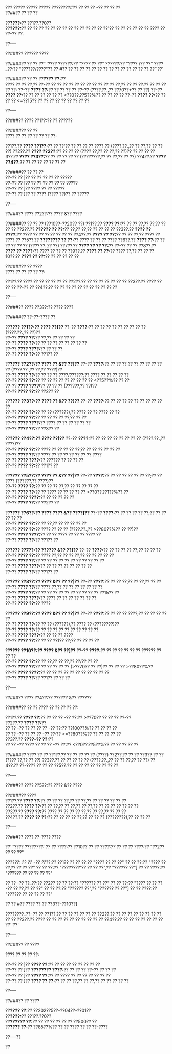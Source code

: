 ??? ????? ????? ????? ????????#?? ?? ?? ?? -?? ?? ?? ??  
??##?? ?? ?? ??  

??**????:**?? ??1??.??0??  
??**????:**?? ?? ?? ?? ?? ?? ?? ?? ?? ?? ?? ?? ?? ?? ??'?? ?? ?? ?? ?? ?? ?? ???? ?? ??-?? ??.

??---

??###?? ?????? ????

??####?? ?? ??
??```????
????_??:?? "???? ?? ??"
????_??:?? "???? /?? ??"
????_??:?? "??????/????"?? ?? #?? ?? ?? ?? ?? ?? ?? ?? ?? ?? ?? ?? ?? ?? ??
??``??`

??####?? ?? ??
??**???? ??:**??  
???? ?? ?? ??,?? ??-?? ?? ?? ?? ?? ?? ?? ?? ?? ?? ?? ?? ??,?? ?? ?? ??.?? ?? ?? ?? ?? ??:
??-?? **???? ??:**?? ?? ?? ?? ?? ??-?? (????.??.,?? ??70??+?? ?? ??)
??-?? **???? ??:**?? ?? ?? ?? ?? ?? ?? <??0??.??5??%?? ?? ?? ?? ??
??-?? **???? ??:**?? ?? ?? ?? <=??15?? ?? ?? ?? ?? ?? ?? ?? ?? ??

??---

??###?? ???? ??1??:?? ?? ??????  

??####?? ?? ??  
???? ?? ?? ?? ?? ?? ?? ??:

??1??.?? **???? ??1??:**?? ?? ??'?? ?? ?? ?? ?? ???? ?? (????.??.,?? ?? ??,?? ?? ?? ??)
??2??.?? **???? ??2??:**?? ?? ?? ?? (???? ??,?? ?? ??,?? ??)?? ?? ?? ??
??3??.?? **???? ??3??:**?? ?? ?? ?? ?? ?? (????????,?? ?? ??,?? ?? ??)
??4??.?? **???? ??4??:**?? ?? ?? ?? ?? ?? ?? ??

??####?? ?? ?? ??  
??-?? ?? ]?? ?? ?? ?? ?? ?? ?????  
??-?? ?? ]?? ?? ?? ?? ?? ?? ?? ?????  
??-?? ?? ]?? ???? ?? ?? ?????  
??-?? ?? ]?? ?? ???? (???? ??)?? ?? ?????  

??---

??###?? ???? ??2??:?? ???? &?? ????  

??####?? ?? ?? ?? (??10??-??20?? ??)
??1??.?? **???? ??:**?? ?? ?? ??,?? ??,?? ?? ?? ??
??2??.?? **?????? ?? ??:**?? ??,?? ??,?? ?? ?? ?? ??
??3??.?? **???? ?? ????:**?? ???? ?? ?? ??.?? ?? ?? ??
??4??.?? **???? ?? ??:**?? ?? ?? ??,?? ???? ?? ???? ??
??5??.?? **???????? ?? ??:**?? ???? ?? ?? ?? ????
??6??.?? **???? ??:**?? ?? ?? ?? ?? ?? (????.??.,?? ??)
??7??.?? **???? ?? ?? ??:**?? ??-?? ?? ??
??8??.?? **???? ?? ????:**?? ???? ?? ?? ??
??9??.?? **???? ?? ??:**?? ???? ??,?? ?? ??
??10??.?? **???? ?? ??:**?? ?? ?? ?? ?? ??

??####?? ?? ????  
???? ?? ?? ?? ?? ??:

??1??.?? ???? ?? ?? ?? ?? ?? ??
??2??.?? ?? ?? ?? ?? ?? ?? ??
??3??.?? ???? ?? ?? ?? ??-?? ??
??4??.?? ?? ?? ?? ?? ?? ?? ?? ?? ?? ?? ??  

??---

??###?? ???? ??3??:?? ???? ????  

??####?? ??-??-???? ??  

??**???? ??1??:?? ???? ??]??**
??-?? **????:**?? ?? ?? ?? ?? ?? ?? ?? ?? ?? (????.??.,?? ??)??  
??-?? **???? ??:**?? ??,?? ?? ?? ?? ??  
??-?? **???? ??:**?? ?? ?? ?? ?? ?? ?? ?? ??  
??-?? **???? ????:**?? ?? ?? ??  
??-?? **???? ??:**?? ??1?? ??  

??**???? ??2??:?? ???? ?? &?? ??]??**
??-?? **????:**?? ?? ?? ?? ?? ?? ?? ?? ?? ?? ?? (????.??.,?? ??,?? ????)??  
??-?? **???? ??:**?? ?? ?? ?? ????/??????;?? ???? ?? ?? ?? ?? ??  
??-?? **???? ??:**?? ?? ?? ?? ?? ?? ?? ?? ?? ?? <??5??%?? ?? ??  
??-?? **???? ????:**?? ?? ?? ?? (??????,?? ??)??  
??-?? **???? ??:**?? ??2?? ??  

??**???? ??3??:?? ???? ?? &?? ??]??**
??-?? **????:**?? ?? ?? ?? ?? ?? ?? ?? ?? ?? ??  
??-?? **???? ??:**?? ?? ?? (??????),?? ???? ?? ?? ???? ?? ??  
??-?? **???? ??:**?? ?? ?? ?? ?? ??,?? ?? ??  
??-?? **???? ????:**?? ???? ?? ?? ?? ?? ?? ??  
??-?? **???? ??:**?? ??3?? ??  

??**???? ??4??:?? ???? ??]??**
??-?? **????:**?? ?? ?? ?? ?? ?? ?? ?? ?? (????.??.,?? ????)??  
??-?? **???? ??:**?? ???? ?? ?? ?? ?? ??,?? ?? ?? ?? ?? ?? ??  
??-?? **???? ??:**?? ???? ?? ?? ?? ?? ?? ?? ?? ????  
??-?? **???? ????:**?? ?????? ?? ?? ?? ??  
??-?? **???? ??:**?? ??1?? ??  

??**???? ??5??:?? ???? ?? &?? ??]??**
??-?? **????:**?? ?? ?? ?? ?? ?? ?? ??;?? ?? ???? (??????,?? ????)??  
??-?? **???? ??:**?? ?? ?? ?? ??,?? ?? ?? ?? ?? ??  
??-?? **???? ??:**?? ?? ???? ?? ?? ?? ?? ?? <??0??.??1??%?? ??  
??-?? **???? ????:**?? ?? ?? ?? ?? ??  
??-?? **???? ??:**?? ??2?? ??  

??**???? ??6??:?? ???? ???? &?? ????]??**
??-?? **????:**?? ?? ?? ?? ?? ??;?? ?? ?? ?? ?? ??  
??-?? **???? ??:**?? ?? ??,?? ?? ?? ?? ?? ??  
??-?? **???? ??:**?? ???? ?? ?? ?? (????.??.,?? >??80??%?? ?? ??)??  
??-?? **???? ????:**?? ?? ?? ???? ?? ?? ?? ???? ??  
??-?? **???? ??:**?? ??1?? ??  

??**???? ??7??:?? ?????? &?? ??]??**
??-?? **????:**?? ?? ?? ?? ?? ??;?? ?? ?? ??  
??-?? **???? ??:**?? ???? ??,?? ?? ?? ??,?? ?? ?? ?? ?? ??  
??-?? **???? ??:**?? ?? ?? ?? ?? ?? ?? ?? ?? ?? ?? ??  
??-?? **???? ????:**?? ?? ?? ?? ?? ?? ?? ?? ??  
??-?? **???? ??:**?? ??1?? ??  

??**???? ??8??:?? ???? &?? ?? ??]??**
??-?? **????:**?? ?? ?? ??,?? ?? ??,?? ?? ??  
??-?? **???? ??:**?? ???? ??,?? ?? ?? ?? ?? ?? ?? ??  
??-?? **???? ??:**?? ?? ?? ?? ?? ?? ?? ?? ?? ?? ?? ??15?? ??  
??-?? **???? ????:**?? ???? ?? ?? ?? ?? ?? ?? ??  
??-?? **???? ??:**?? ????  

??**???? ??9??:?? ???? &?? ?? ??]??**
??-?? **????:**?? ?? ?? ?? ????;?? ?? ?? ?? ?? ??  
??-?? **???? ??:**?? ?? ?? (??????),?? ???? ?? (????????)??  
??-?? **???? ??:**?? ?? ?? ?? ?? ?? ?? ?? ?? ?? ??  
??-?? **???? ????:**?? ?? ?? ?? ????  
??-?? **???? ??:**?? ?? ?? ??1?? ??;?? ?? ?? ?? ??  

??**???? ??10??:?? ???? &?? ??]??**
??-?? **????:**?? ?? ?? ?? ?? ?? ?? ?????? ?? ?? ??  
??-?? **???? ??:**?? ?? ??,?? ?? ??,?? ??/?? ?? ??  
??-?? **???? ??:**?? ?? ?? ?? ?? ?? (>??70?? ?? ??)?? ?? ?? ?? >??80??%??  
??-?? **???? ????:**?? ?? ?? ?? ?? ?? ?? ?? ?? ?? ?? ??  
??-?? **???? ??:**?? ??1?? ?? ?? ??  

??---

??###?? ???? ??4??:?? ?????? &?? ??????  

??####?? ?? ??
???? ?? ?? ?? ?? ??:

??1??.?? **???? ??:**?? ?? ?? ?? -?? ??:?? >??70?? ?? ?? ?? ??-??  
??2??.?? **???? ??:**??  
??  ?? -?? ?? ?? ?? ?? -?? ??:?? ??100??%?? ?? ?? ?? ??  
??  ?? -?? ?? ?? ?? -?? ??:?? >=??80??%?? ?? ?? ?? ?? ??  
??3??.?? **????-?? ??:**??  
??  ?? -?? ???? ?? ?? ?? -?? ??:?? <??0??.??5??%?? ?? ?? ?? ?? ??  

??####?? ???? ?? ??
??1??.?? ?? ?? ?? ?? ?? (????)
??2??.?? ?? ?? ??3?? ?? ?? (???? ??,?? ?? ??)
??3??.?? ?? ?? ?? ?? ?? (????.??.,?? ?? ?? ??,?? ?? ??)
??4??.?? ??-???? ?? ?? ??
??5??.?? ?? ?? ?? ?? ?? ?? ?? ??  

??---

??###?? ???? ??5??:?? ???? &?? ????  

??####?? ????  
??1??.?? **???? ??:**?? ?? ?? ?? ??,?? ?? ??,?? ?? ?? ?? ?? ?? ??  
??2??.?? **???? ??:**?? ?? ??,?? ?? ??,?? ?? ??,?? ?? ?? ?? ?? ?? ?? ??  
??3??.?? **???? ??:**?? ???? ?? ?? ?? ?? ??,?? ?? ??,?? ?? ?? ??  
??4??.?? **???? ?? ??:**?? ?? ?? ?? ?? ??,?? ?? ?? ?? (????????),?? ?? ?? ??  

??---

??###?? ???? ??-???? ????  

??```????
????_????:
?? ?? ??_??:?? ??10??
?? ?? ??_??:?? ??
?? ?? ??_??:?? "??2?? ?? ?? ??"

????_??:
?? ?? -?? ??_??:?? ??1??
??   ?? ??:?? "???? ?? ?? ??"
??   ?? ??:?? "???? ?? ??,?? ?? ?? ??"
??   ?? ??:?? "????????'?? ?? ?? ??",?? "?????? ??"]
??   ?? ????:?? "?????? ?? ?? ?? ?? ??"

?? ?? -?? ??_??:?? ??2??
??   ?? ??:?? "?????? ?? ??"
??   ?? ??:?? "???? ??.?? ??-?? ?? ??,?? ?? ??"
??   ?? ??:?? "?????? ??",?? "?????? ?? ??"]
??   ?? ????:?? "?????? ?? ?? ?? ?? ??"

?? ?? #?? ???? ?? ?? ??3??-??10??]

????????_??:
?? ?? ??1??.?? ?? ?? ?? ??
?? ?? ??2??.?? ?? ?? ?? ?? ?? ?? ?? ??
?? ?? ??3??.?? ???? ?? ?? ?? ?? ?? ?? ?? ??
?? ?? ??4??.?? ?? ?? ?? ?? ?? ?? ??  
??``??`

??---

??###?? ?? ????  

???? ?? ?? ?? ??:

??-?? ?? ]?? **???? ??:**?? ?? ?? ?? ?? ?? ?? ?? ??  
??-?? ?? ]?? **???????? ????:**?? ?? ?? ?? ??-?? ?? ?? ??  
??-?? ?? ]?? **???? ??:**?? ?? ???? ?? ?? ?? ?? ?? ?? ??  
??-?? ?? ]?? **???? ?? ??:**?? ?? ?? ??,?? ?? ??,?? ?? ?? ?? ?? ??  

??---

??###?? ?? ????  

??**???? ??:**?? ??202??5??-??04??-??01??  
??**????:**?? ??1??.??0??  
??**?????? ??:**?? ?? ?? ?? ?? ?? ?? ??500?? ??  
??**???? ??:**?? ??85??%?? ?? ?? ???? ?? ?? ??-????  

??---??

??
